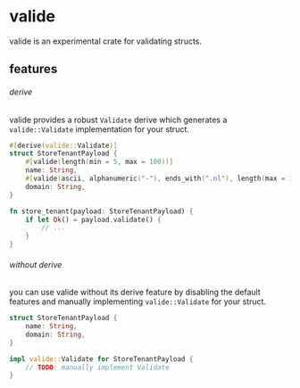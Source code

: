 # valide

valide is an experimental crate for validating structs.

## features

###### derive

valide provides a robust `Validate` derive which generates a `valide::Validate` implementation for your struct.

```rust
#[derive(valide::Validate)]
struct StoreTenantPayload {
    #[valide(length(min = 5, max = 100))]
    name: String,
    #[valide(ascii, alphanumeric("-"), ends_with(".nl"), length(max = 100))]
    domain: String,
}

fn store_tenant(payload: StoreTenantPayload) {
    if let Ok() = payload.validate() {
        // ...
    }
}
```

###### without derive

you can use valide without its derive feature by disabling the default features and manually implementing `valide::Validate` for your struct.

```rust
struct StoreTenantPayload {
    name: String,
    domain: String,
}

impl valide::Validate for StoreTenantPayload {
    // TODO: manually implement Validate
}
```